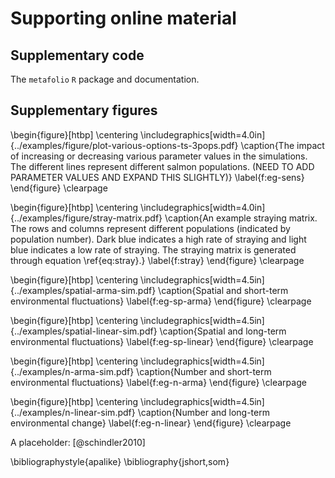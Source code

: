 # Supporting online material

## Supplementary code ##

The `metafolio` `R` package and documentation.

## Supplementary figures ##

\begin{figure}[htbp]
\centering
\includegraphics[width=4.0in]{../examples/figure/plot-various-options-ts-3pops.pdf}
\caption{The impact of increasing or decreasing various parameter values in the simulations. The different lines represent different salmon populations. (NEED TO ADD PARAMETER VALUES AND EXPAND THIS SLIGHTLY)}
\label{f:eg-sens}
\end{figure}
\clearpage


<!--\begin{figure}[htbp]-->
<!--\centering-->
<!--\includegraphics[width=4.5in]{../examples/thermal-curves.pdf}-->
<!--\caption{The full range of environmental tolerance curves shown for 10 -->
<!--populations. The vertical dotted lines indicate the general range of -->
<!--environmental fluctuations in the main simulations, and the vertical dashed -->
<!--line indicates the mean environmental value in the main simulations.}-->
<!--\label{f:all-curves}-->
<!--\end{figure}-->
<!--\clearpage-->

\begin{figure}[htbp]
\centering
\includegraphics[width=4.0in]{../examples/figure/stray-matrix.pdf}
\caption{An example straying matrix. The rows and columns represent different 
populations (indicated by population number). Dark blue indicates a high rate 
of straying and light blue indicates a low rate of straying. The straying 
matrix is generated through equation \ref{eq:stray}.}
\label{f:stray}
\end{figure}
\clearpage

\begin{figure}[htbp]
\centering
\includegraphics[width=4.5in]{../examples/spatial-arma-sim.pdf}
\caption{Spatial and short-term environmental fluctuations}
\label{f:eg-sp-arma}
\end{figure}
\clearpage

\begin{figure}[htbp]
\centering
\includegraphics[width=4.5in]{../examples/spatial-linear-sim.pdf}
\caption{Spatial and long-term environmental fluctuations}
\label{f:eg-sp-linear}
\end{figure}
\clearpage

\begin{figure}[htbp]
\centering
\includegraphics[width=4.5in]{../examples/n-arma-sim.pdf}
\caption{Number and short-term environmental fluctuations}
\label{f:eg-n-arma}
\end{figure}
\clearpage

\begin{figure}[htbp]
\centering
\includegraphics[width=4.5in]{../examples/n-linear-sim.pdf}
\caption{Number and long-term environmental change}
\label{f:eg-n-linear}
\end{figure}
\clearpage

 

A placeholder:
[@schindler2010]

\bibliographystyle{apalike}
\bibliography{jshort,som}

